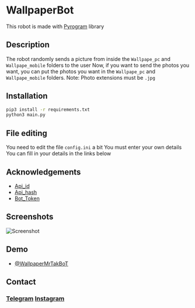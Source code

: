 # WallpaperBot

This robot is made with [Pyrogram](https://docs.pyrogram.org/) library

## Description
The robot randomly sends a picture from inside the `Wallpape_pc`‍‍‍‍‍‍‍‍‍‍‍‍‍‍ and `Wallpape_mobile` folders to the user
Now, if you want to send the photos you want, you can put the photos you want in the `Wallpape_pc` and `Wallpape_mobile` folders.
Note: Photo extensions must be `.jpg`

## Installation
```bash
pip3 install -r requirements.txt
python3 main.py
```
## File editing
You need to edit the file `config.ini` a bit
You must enter your own details
You can fill in your details in the links below

## Acknowledgements

 - [Api_id](https://my.telegram.org/auth)
 - [Api_hash](https://my.telegram.org/auth)
 - [Bot_Token](https://t.me/BotFather)


## Screenshots

![Screenshot](https://via.placeholder.com/468x300?text=App+Screenshot+Here)


## Demo

- [@WallpaperMrTakBoT](https://t.me/WallpaperMrTakBoT)

## Contact
### [Telegram](https://t.me/erfanbanaei_ir)  [Instagram](https://www.instagram.com/mrtakrobot/)
